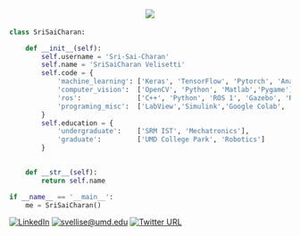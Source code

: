 <h2  align="center">

<a  href="https://git.io/typing-svg">

<img  src="https://readme-typing-svg.herokuapp.com?size=27&center=true&vCenter=true&lines=Hello+%2C+There+!;This+is+Sai+Charan;Welcome+to+my+profile">

</a>

</h2>

```python
class SriSaiCharan:

    def __init__(self):
        self.username = 'Sri-Sai-Charan'
        self.name = 'SriSaiCharan Velisetti'
        self.code = {
            'machine_learning': ['Keras', 'TensorFlow', 'Pytorch', 'Anaconda', 'Python'],
            'computer_vision':  ['OpenCV', 'Python', 'Matlab','Pygame'],
            'ros':              ['C++', 'Python', 'ROS 1', 'Gazebo', 'RViz','SolidWorks','Catkin'],
            'programing_misc':  ['LabView','Simulink','Google Colab', 'Firebase', 'Ansys', 'Doxygen']
        }
        self.education = {
            'undergraduate':    ['SRM IST', 'Mechatronics'],
            'graduate':         ['UMD College Park', 'Robotics']
        }
        

    def __str__(self):
        return self.name

if __name__ == '__main__':
    me = SriSaiCharan()
```

[![LinkedIn](https://img.shields.io/static/v1?label=LinkedIn&message=%20&color=orange&logo=LinkedIn&style=flat-square&logoColor=white)](https://www.linkedin.com/in/sri-sai-charan-v-4627ba173/)
[![svellise@umd.edu](https://img.shields.io/static/v1?label=svellise@umd.edu&message=%20&color=red&logo=gmail&style=flat-square&logoColor=white)](mailto:svellise@umd.edu)
[![Twitter URL](https://img.shields.io/twitter/url/https/twitter.com/bukotsunikki.svg?style=social&label=Follow%20%40SaiCharan8912)](https://twitter.com/SaiCharan8912)

